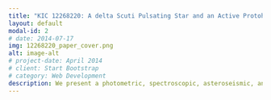 ```yaml
---
title: "KIC 12268220: A delta Scuti Pulsating Star and an Active Protohelium White Dwarf in an Eclipsing Binary System"
layout: default
modal-id: 2
# date: 2014-07-17
img: 12268220_paper_cover.png
alt: image-alt
# project-date: April 2014
# client: Start Bootstrap
# category: Web Development
description: We present a photometric, spectroscopic, asteroseismic, and evolutionary analysis of the Algol-type eclipsing binary KIC 12268220. The evolutionary tracks of our model suggest that the low-mass (~ 0.23 solar masses) evolved secondary shows a similar evolutionary state to the R CMa-type system, which might evolve to an EL CVn system.
---
```

